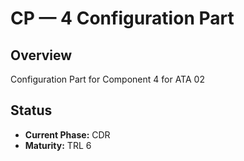 # CP — 4 Configuration Part

## Overview
Configuration Part for Component 4 for ATA 02

## Status
- **Current Phase:** CDR
- **Maturity:** TRL 6
